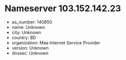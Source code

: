 # Nameserver 103.152.142.23

* as_number: 140850
* name: Unknown
* city: Unknown
* country: BD
* organization: Maa Internet Service Provider
* version: Unknown
* dnssec: Unknown
